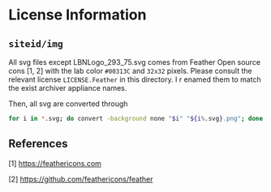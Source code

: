 # License Information

## `siteid/img`

All svg files except LBNLogo_293_75.svg comes from Feather Open source
cons [1, 2] with the lab color `#00313C`  and `32x32` pixels.
Please consult the relevant license `LICENSE.Feather` in this directory. I r
enamed them to match the exist archiver appliance names.

Then, all svg are converted through

```bash
for i in *.svg; do convert -background none "$i" "${i%.svg}.png"; done
```

## References

[1] <https://feathericons.com>

[2] <https://github.com/feathericons/feather>
